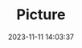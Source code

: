 ---
weight: 1
images:
- /images/edited/100.jpeg
title: Picture
date: 2023-11-11 14:03:37
tags:
- luminar
- work
---